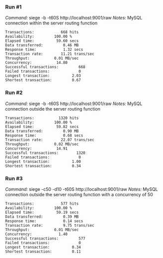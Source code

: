 ### Run #1
*Command:* siege -b -t60S  http://localhost:9001/raw
*Notes:* MySQL connection within the server routing function

```
Transactions:            668 hits
Availability:         100.00 %
Elapsed time:          59.60 secs
Data transferred:         0.46 MB
Response time:            1.32 secs
Transaction rate:        11.21 trans/sec
Throughput:           0.01 MB/sec
Concurrency:           14.80
Successful transactions:         668
Failed transactions:             0
Longest transaction:          2.03
Shortest transaction:         0.67
```

### Run #2
*Command:* siege -b -t60S  http://localhost:9001/raw
*Notes:* MySQL connection outside the server routing function

```
Transactions:           1320 hits
Availability:         100.00 %
Elapsed time:          59.82 secs
Data transferred:         0.90 MB
Response time:            0.68 secs
Transaction rate:        22.07 trans/sec
Throughput:           0.02 MB/sec
Concurrency:           14.91
Successful transactions:        1320
Failed transactions:             0
Longest transaction:          1.00
Shortest transaction:         0.34
```

### Run #3
*Command:* siege -c50 -d10 -t60S  http://localhost:9001/raw
*Notes:* MySQL connection outside the server routing function with a concurrency of 50

```
Transactions:            577 hits
Availability:         100.00 %
Elapsed time:          59.19 secs
Data transferred:         0.39 MB
Response time:            0.14 secs
Transaction rate:         9.75 trans/sec
Throughput:           0.01 MB/sec
Concurrency:            1.40
Successful transactions:         577
Failed transactions:             0
Longest transaction:          0.34
Shortest transaction:         0.11
```